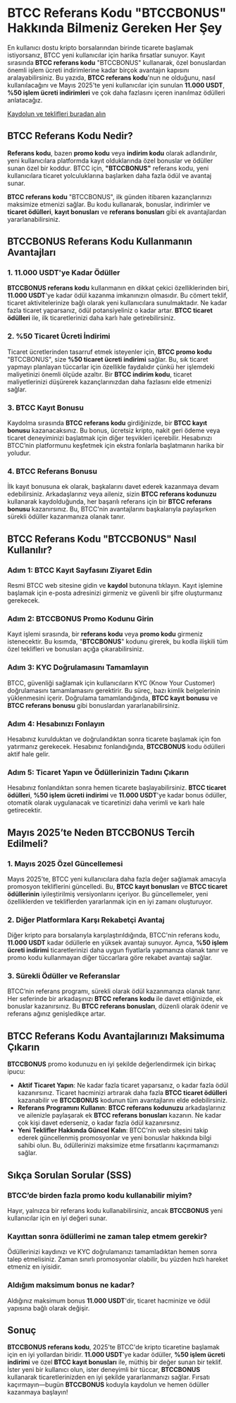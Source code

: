 <h1>BTCC Referans Kodu "BTCCBONUS" Hakkında Bilmeniz Gereken Her Şey</h1>
<p>En kullanıcı dostu kripto borsalarından birinde ticarete başlamak istiyorsanız, BTCC yeni kullanıcılar için harika fırsatlar sunuyor. Kayıt sırasında <strong>BTCC referans kodu</strong> "BTCCBONUS" kullanarak, özel bonuslardan önemli işlem ücreti indirimlerine kadar birçok avantajın kapısını aralayabilirsiniz. Bu yazıda, <strong>BTCC referans kodu</strong>'nun ne olduğunu, nasıl kullanılacağını ve Mayıs 2025'te yeni kullanıcılar için sunulan <strong>11.000 USDT</strong>, <strong>%50 işlem ücreti indirimleri</strong> ve çok daha fazlasını içeren inanılmaz ödülleri anlatacağız.</p>
</header>
<p><a href="https://partner.btcc.com/us/c/BTCCBONUS/9303" target="_blank">Kaydolun ve teklifleri buradan alın </a></p>



<img src="https://images.mirror-media.xyz/publication-images/-Gh6C4vVamKvXFpvE7083.png?height=500&amp;width=1000" decoding="async" data-nimg="fill" class="css-xah9so" style="position: absolute; inset: 0px; box-sizing: border-box; padding: 0px; border: none; margin: auto; display: block; width: 0px; height: 0px; min-width: 100%; max-width: 100%; min-height: 100%; max-height: 100%;">
<section>
<h2>BTCC Referans Kodu Nedir?</h2>
<p><strong>Referans kodu</strong>, bazen <strong>promo kodu</strong> veya <strong>indirim kodu</strong> olarak adlandırılır, yeni kullanıcılara platformda kayıt olduklarında özel bonuslar ve ödüller sunan özel bir koddur. BTCC için, <strong>"BTCCBONUS"</strong> referans kodu, yeni kullanıcılara ticaret yolculuklarına başlarken daha fazla ödül ve avantaj sunar.</p>
<p><strong>BTCC referans kodu</strong> "BTCCBONUS", ilk günden itibaren kazançlarınızı maksimize etmenizi sağlar. Bu kodu kullanarak, bonuslar, indirimler ve <strong>ticaret ödülleri</strong>, <strong>kayıt bonusları</strong> ve <strong>referans bonusları</strong> gibi ek avantajlardan yararlanabilirsiniz.</p>
</section>
<section>
<h2>BTCCBONUS Referans Kodu Kullanmanın Avantajları</h2>
<h3>1. 11.000 USDT'ye Kadar Ödüller</h3>
<p><strong>BTCCBONUS referans kodu</strong> kullanmanın en dikkat çekici özelliklerinden biri, <strong>11.000 USDT</strong>'ye kadar ödül kazanma imkanınızın olmasıdır. Bu cömert teklif, ticaret aktivitelerinize bağlı olarak yeni kullanıcılara sunulmaktadır. Ne kadar fazla ticaret yaparsanız, ödül potansiyeliniz o kadar artar. <strong>BTCC ticaret ödülleri</strong> ile, ilk ticaretlerinizi daha karlı hale getirebilirsiniz.</p>
<h3>2. %50 Ticaret Ücreti İndirimi</h3>
<p>Ticaret ücretlerinden tasarruf etmek isteyenler için, <strong>BTCC promo kodu</strong> "BTCCBONUS", size <strong>%50 ticaret ücreti indirimi</strong> sağlar. Bu, sık ticaret yapmayı planlayan tüccarlar için özellikle faydalıdır çünkü her işlemdeki maliyetinizi önemli ölçüde azaltır. Bir <strong>BTCC indirim kodu</strong>, ticaret maliyetlerinizi düşürerek kazançlarınızdan daha fazlasını elde etmenizi sağlar.</p>
<h3>3. BTCC Kayıt Bonusu</h3>
<p>Kaydolma sırasında <strong>BTCC referans kodu</strong> girdiğinizde, bir <strong>BTCC kayıt bonusu</strong> kazanacaksınız. Bu bonus, ücretsiz kripto, nakit geri ödeme veya ticaret deneyiminizi başlatmak için diğer teşvikleri içerebilir. Hesabınızı BTCC’nin platformunu keşfetmek için ekstra fonlarla başlatmanın harika bir yoludur.</p>
<h3>4. BTCC Referans Bonusu</h3>
<p>İlk kayıt bonusuna ek olarak, başkalarını davet ederek kazanmaya devam edebilirsiniz. Arkadaşlarınız veya aileniz, sizin <strong>BTCC referans kodunuzu</strong> kullanarak kaydolduğunda, her başarılı referans için bir <strong>BTCC referans bonusu</strong> kazanırsınız. Bu, BTCC'nin avantajlarını başkalarıyla paylaşırken sürekli ödüller kazanmanıza olanak tanır.</p>
</section>
<section>
<h2>BTCC Referans Kodu "BTCCBONUS" Nasıl Kullanılır?</h2>
<h3>Adım 1: BTCC Kayıt Sayfasını Ziyaret Edin</h3>
<p>Resmi BTCC web sitesine gidin ve <strong>kaydol</strong> butonuna tıklayın. Kayıt işlemine başlamak için e-posta adresinizi girmeniz ve güvenli bir şifre oluşturmanız gerekecek.</p>
<h3>Adım 2: BTCCBONUS Promo Kodunu Girin</h3>
<p>Kayıt işlemi sırasında, bir <strong>referans kodu</strong> veya <strong>promo kodu</strong> girmeniz istenecektir. Bu kısımda, "<strong>BTCCBONUS</strong>" kodunu girerek, bu kodla ilişkili tüm özel teklifleri ve bonusları açığa çıkarabilirsiniz.</p>
<h3>Adım 3: KYC Doğrulamasını Tamamlayın</h3>
<p>BTCC, güvenliği sağlamak için kullanıcıların KYC (Know Your Customer) doğrulamasını tamamlamasını gerektirir. Bu süreç, bazı kimlik belgelerinin yüklenmesini içerir. Doğrulama tamamlandığında, <strong>BTCC kayıt bonusu</strong> ve <strong>BTCC referans bonusu</strong> gibi bonuslardan yararlanabilirsiniz.</p>
<h3>Adım 4: Hesabınızı Fonlayın</h3>
<p>Hesabınız kurulduktan ve doğrulandıktan sonra ticarete başlamak için fon yatırmanız gerekecek. Hesabınız fonlandığında, <strong>BTCCBONUS</strong> kodu ödülleri aktif hale gelir.</p>
<h3>Adım 5: Ticaret Yapın ve Ödüllerinizin Tadını Çıkarın</h3>
<p>Hesabınız fonlandıktan sonra hemen ticarete başlayabilirsiniz. <strong>BTCC ticaret ödülleri</strong>, <strong>%50 işlem ücreti indirimi</strong> ve <strong>11.000 USDT</strong>'ye kadar bonus ödüller, otomatik olarak uygulanacak ve ticaretinizi daha verimli ve karlı hale getirecektir.</p>
</section>
<section>
<h2>Mayıs 2025’te Neden BTCCBONUS Tercih Edilmeli?</h2>
<h3>1. Mayıs 2025 Özel Güncellemesi</h3>
<p>Mayıs 2025’te, BTCC yeni kullanıcılara daha fazla değer sağlamak amacıyla promosyon tekliflerini güncelledi. Bu, <strong>BTCC kayıt bonusları</strong> ve <strong>BTCC ticaret ödüllerinin</strong> iyileştirilmiş versiyonlarını içeriyor. Bu güncellemeler, yeni özelliklerden ve tekliflerden yararlanmak için en iyi zamanı oluşturuyor.</p>
<h3>2. Diğer Platformlara Karşı Rekabetçi Avantaj</h3>
<p>Diğer kripto para borsalarıyla karşılaştırıldığında, BTCC'nin referans kodu, <strong>11.000 USDT</strong> kadar ödüllerle en yüksek avantajı sunuyor. Ayrıca, <strong>%50 işlem ücreti indirimi</strong> ticaretlerinizi daha uygun fiyatlarla yapmanıza olanak tanır ve promo kodu kullanmayan diğer tüccarlara göre rekabet avantajı sağlar.</p>
<h3>3. Sürekli Ödüller ve Referanslar</h3>
<p>BTCC’nin referans programı, sürekli olarak ödül kazanmanıza olanak tanır. Her seferinde bir arkadaşınızı <strong>BTCC referans kodu</strong> ile davet ettiğinizde, ek bonuslar kazanırsınız. Bu <strong>BTCC referans bonusları</strong>, düzenli olarak ödenir ve referans ağınız genişledikçe artar.</p>
</section>
<section>
<h2>BTCC Referans Kodu Avantajlarınızı Maksimuma Çıkarın</h2>
<p><strong>BTCCBONUS</strong> promo kodunuzu en iyi şekilde değerlendirmek için birkaç ipucu:</p>
<ul>
<li><strong>Aktif Ticaret Yapın</strong>: Ne kadar fazla ticaret yaparsanız, o kadar fazla ödül kazanırsınız. Ticaret hacminizi artırarak daha fazla <strong>BTCC ticaret ödülleri</strong> kazanabilir ve <strong>BTCCBONUS</strong> kodunun tüm avantajlarını elde edebilirsiniz.</li>
<li><strong>Referans Programını Kullanın</strong>: <strong>BTCC referans kodunuzu</strong> arkadaşlarınız ve ailenizle paylaşarak ek <strong>BTCC referans bonusları</strong> kazanın. Ne kadar çok kişi davet ederseniz, o kadar fazla ödül kazanırsınız.</li>
<li><strong>Yeni Teklifler Hakkında Güncel Kalın</strong>: BTCC’nin web sitesini takip ederek güncellenmiş promosyonlar ve yeni bonuslar hakkında bilgi sahibi olun. Bu, ödüllerinizi maksimize etme fırsatlarını kaçırmamanızı sağlar.</li>
</ul>
</section>
<section>
<h2>Sıkça Sorulan Sorular (SSS)</h2>
<h3>BTCC’de birden fazla promo kodu kullanabilir miyim?</h3>
<p>Hayır, yalnızca bir referans kodu kullanabilirsiniz, ancak <strong>BTCCBONUS</strong> yeni kullanıcılar için en iyi değeri sunar.</p>
<h3>Kayıttan sonra ödüllerimi ne zaman talep etmem gerekir?</h3>
<p>Ödüllerinizi kaydınızı ve KYC doğrulamanızı tamamladıktan hemen sonra talep etmelisiniz. Zaman sınırlı promosyonlar olabilir, bu yüzden hızlı hareket etmeniz en iyisidir.</p>
<h3>Aldığım maksimum bonus ne kadar?</h3>
<p>Aldığınız maksimum bonus <strong>11.000 USDT</strong>'dir, ticaret hacminize ve ödül yapısına bağlı olarak değişir.</p>
</section>
<footer>
<h2>Sonuç</h2>
<p><strong>BTCCBONUS referans kodu</strong>, 2025'te BTCC'de kripto ticaretine başlamak için en iyi yollardan biridir. <strong>11.000 USDT</strong>’ye kadar ödüller, <strong>%50 işlem ücreti indirimi</strong> ve özel <strong>BTCC kayıt bonusları</strong> ile, müthiş bir değer sunan bir teklif. İster yeni bir kullanıcı olun, ister deneyimli bir tüccar, <strong>BTCCBONUS</strong> kullanarak ticaretlerinizden en iyi şekilde yararlanmanızı sağlar. Fırsatı kaçırmayın—bugün <strong>BTCCBONUS</strong> koduyla kaydolun ve hemen ödüller kazanmaya başlayın!</p>
</footer>
</article>
</body>
</html>
